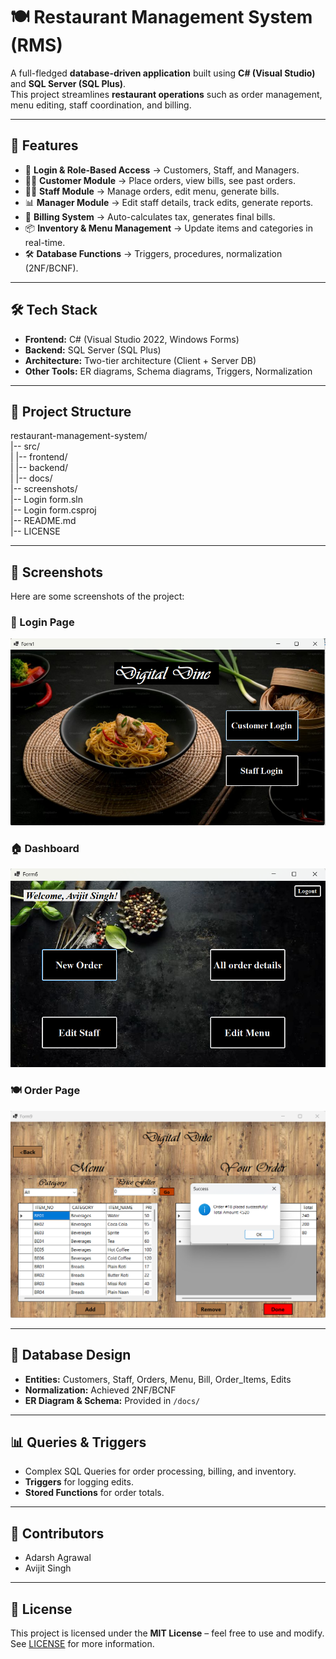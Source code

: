 # 🍽️ Restaurant Management System (RMS)

A full-fledged **database-driven application** built using **C# (Visual Studio)** and **SQL Server (SQL Plus)**.  
This project streamlines **restaurant operations** such as order management, menu editing, staff coordination, and billing.

---

## 📌 Features
- 🔑 **Login & Role-Based Access** → Customers, Staff, and Managers.
- 🧑‍💻 **Customer Module** → Place orders, view bills, see past orders.
- 👨‍🍳 **Staff Module** → Manage orders, edit menu, generate bills.
- 📊 **Manager Module** → Edit staff details, track edits, generate reports.
- 🧾 **Billing System** → Auto-calculates tax, generates final bills.
- 📦 **Inventory & Menu Management** → Update items and categories in real-time.
- 🛠️ **Database Functions** → Triggers, procedures, normalization (2NF/BCNF).

---

## 🛠️ Tech Stack
- **Frontend:** C# (Visual Studio 2022, Windows Forms)
- **Backend:** SQL Server (SQL Plus)
- **Architecture:** Two-tier architecture (Client + Server DB)
- **Other Tools:** ER diagrams, Schema diagrams, Triggers, Normalization

---

## 📂 Project Structure
restaurant-management-system/    
|-- src/                 
|     |-- frontend/        
|     |-- backend/         
|     |-- docs/           
|-- screenshots/        
|-- Login form.sln      
|-- Login form.csproj  
|-- README.md           
|-- LICENSE             

---

## 📸 Screenshots

Here are some screenshots of the project:

### 🔑 Login Page
![Login Page](screenshots/form1.png)

### 🏠 Dashboard
![Dashboard](screenshots/form6.png)

### 🍽️ Order Page
![Order Page](screenshots/form9b.png)

---


## 🧩 Database Design
- **Entities:** Customers, Staff, Orders, Menu, Bill, Order_Items, Edits
- **Normalization:** Achieved 2NF/BCNF
- **ER Diagram & Schema:** Provided in `/docs/`

---

## 📊 Queries & Triggers
- Complex SQL Queries for order processing, billing, and inventory.
- **Triggers** for logging edits.
- **Stored Functions** for order totals.

---

## 👥 Contributors
- Adarsh Agrawal
- Avijit Singh

---

## 📜 License
This project is licensed under the **MIT License** – feel free to use and modify. See [LICENSE](./LICENSE) for more information.  
